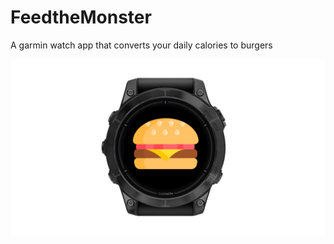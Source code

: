 # FeedtheMonster
A garmin watch app that converts your daily calories to burgers

![Feed the Monster](https://github.com/JonasSkjodt/FeedtheMonster/blob/main/resources/drawables/images/garmin%20app%20image.jpg)
